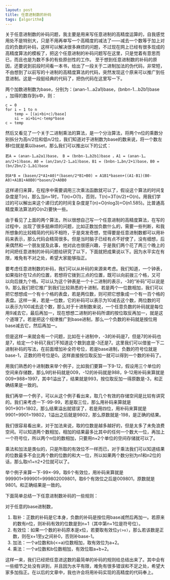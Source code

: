 ```yaml
---
layout: post
title: 任意进制数的补码
tags: [algorithm]
---
```


关于任意进制数的补码问题，我主要是用来写任意进制的高精度运算的，自我感觉用处不是特别大，只是不用再单写一个高精度的减法了——减去一个数等于加上对应的负数的补码，这样可以解决很多麻烦的问题，不过现在网上已经有很多现成的高精度算法的模板了，把这个任意进制的补码问题写在这里，只是觉着有意思而已，而且也是为数不多的有些原创性的工作。
至于想到任意进制数的补码的原因，还要说到前段时间看一本书，给出了一段关于二进制加法的伪代码，非常短，不由想到了以前写的十进制的高精度算法的代码，突然发现这个原来可以推广到任意进制。这是一段挺经典的代码了，把伪代码在这里写一下。

两个加数进制数为base，分别为：(anan-1…a2a1)base，(bnbn-1…b2b1)base ，加得的数存到s中，则：

```
c ← 0
for i ← 1 to n
	temp ← [(ai+bi+c)/base]
	si ← ai+bi+c-temp*base
c ← temp
```

然后又看见了一个关于二进制乘法的算法，是一个分治算法，将两个n位的乘数分别拆分为高n/2位和低n/2位，我们知道对于进制数为base的数来说，将一个数左移t位就是乘以baset，那么我们可以推出以下的公式：

```
若A = (anan-1…a2a1)base， B = (bnbn-1…b2b1)base ，A1 = (anan-1…an/2+1)base，A0 = (an/2an/2-1…a1)base，B1 = (bnbn-1…bn/2+1)base，B0 = (bn/2bn/2-1…b1)base

则A*B = (basen/2*A1+A0)*(basen/2*B1+B0) = A1B1*basen+((A1-B1)(B0-A0)+A1B1+A0B0)*basen/2+A0B0
```

这样递归来算，在程序中需要调用三次乘法函数就可以了，假设这个算法的时间复杂度是T(n)，那么当n=1时，T(n)=O(1)，否则，T(n)=3T(n/2)+O(n)。用我们学过的可以解出来这个递归式的时间复杂度是T(n)=O(nlog3)=O(n1.585)。比普通高精度乘法算法的O(n2)要快一些。

由于看见了上面的两个算法，所以很想自己写一个任意进制的高精度算法，在写的过程中，出现了很多挺麻烦的问题，比如正数加负数什么的，需要一些判断，和我所想象的比较精简的代码不相符，于是突发奇想，觉得要是任意进制数都可以用补码来表示，那么代码会精简很多。但是当时脑子已经有点不好使了，没有细想，后来偶然和一个朋友提及此事，他对此也很感兴趣，于是我们两个花了两三个晚上的时间把任意进制的补码问题给研究了以下，下面就把成果说以下。因为水平实在有限，难免有不对之处，希望大家能够指正。

要考虑任意进制数的补码，我们可以从补码的来源来考虑。我们知道，一个钟表，如果指针在12点的位置，若想将它拨到三点的位置，既可以向前拨三个格，又可以向后拨九个格。可以认为这个钟表是一个十二进制的表示，-3的“补码”可以说是9。那么我们把它推广到我们比较熟悉的十进制，若是两个一位数相加，我们可以把它想想成一个有十个格的表盘，若是两位数，则可把它想象成一个有一百个格的表盘。这样一来，若是一位数，它的补码可以表示为10减去这个数，两位数的可以表示为100减去这个数，那么对于十进制数来说，一个任意负数的补码就是每位用9减去它，最后再加一，现在想想二进制的补码所谓的按位取反再加一，就是这个道理了。若是把这个规律推广到base进制，那么一个负数的补码就是按位用base减去它，然后再加一。

但是这样一来就会有一个问题，比如在十进制中，-3的补码是7，但是7的补码也是7，给定一个补码7,我们不知道这个数到底是-3还是7。这里我们可以借鉴一下二进制补码的写法，在前面增加补全符号位，若是base进制，负数的符号位就是base-1，正数的符号位是0。这样直接按位取反加一就可以得到一个数的补码了。

用我们熟悉的十进制数来举个例子，比如我们要算一下9-12，假设用三个单位的空间来存储数，那么9的补码就是009，-12的补码就是988，9-12用补码来算就是009+988=1997，其中1溢出了，结果就是993，按位取反加一得原数是-3，和正确结果是一致的。

我们再举一个例子，可以从这个例子看出来，取几个有效的存储空间是比较有讲究的。我们来考虑一下-99-99，若是取三位，那么用补码来算就是901+901=1802，那么结果溢出就错误了，若是用四位，用补码来算就是9901+9901=19802，1溢出之后就是9802，那么原数就是-198，是正确的结果。

我们很容易看出来，对于加法来说，取的位数是越多越好的，但是太多了未免浪费空间。可以知道两个数相加，相加的结果最多比其中的任何一个数大一位，再加上一个符号位，所以两个n位的数相加，只要用n+2个单位的空间存储就可以了。

乘法和加法是类似的，只是所取的有效位不一样而已，对于乘法我们可以知道结果的位数最多不会比两个数的位数的和大一位，所以如果两个数分别为n1和n2位的话，那么取n1+n2+2位就可以了。

举个例子来算一下-99×-99，取6个有效位，用补码来算就是999901×999901=999802009801，取6个有效位之后是009801，原数就是9801。和正确结果是一致的。

下面简单总结一下任意进制数补码的一些规则：

对于任意的base进制数，

1. 取补：正数的补码是它本身，负数的补码是按位用base减然后再加一。若原来的数有n位，则补码有效的位数是到n+1（其中第n+1位是符号位）。
2. 有效位：如果一个数的补码原本是x位，若要取有效位`y(>x)`，那么若该数是正数，则在x+1至y之间补0，否则补base-1。
3. 加法：一个a位数和b(<=a)位数相加，取有效位为a+2。
4. 乘法：一个a位数和b位数相加，有效位取a+b+2。

这样一来，我们已经把任意进这数的最简单的补码的规则给总结出来了。其中会有一些细节之处没有讲到，并且因为水平有限，难免有很多错误和不足之处，希望大家多加指正。在以后的文章中，我也许会将用补码实现的高精度的代码奉上。
